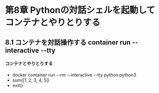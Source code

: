 # 第8章 Pythonの対話シェルを起動してコンテナとやりとりする

## 8.1 コンテナを対話操作する container run --interactive --tty

#### コンテナとやりとりする

- docker container run --rm --interactive --tty python python3
- sum([1, 2, 3, 4, 5])
- exit()
